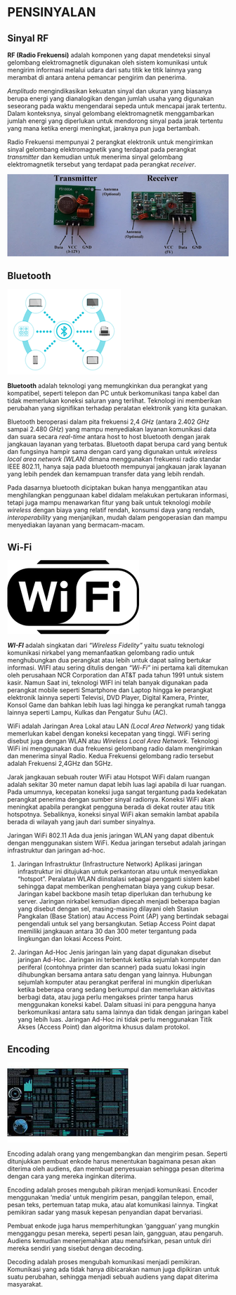 # PENSINYALAN


## Sinyal RF
 **RF (Radio Frekuensi)** adalah komponen yang dapat mendeteksi sinyal gelombang elektromagnetik digunakan oleh sistem komunikasi untuk mengirim informasi melalui udara dari satu titik ke titik lainnya yang merambat di antara antena pemancar pengirim dan penerima.

_Amplitudo_ mengindikasikan kekuatan sinyal dan ukuran yang biasanya berupa energi yang dianalogikan dengan jumlah usaha yang digunakan seseorang pada waktu mengendarai sepeda untuk mencapai jarak tertentu. Dalam konteksnya, sinyal gelombang elektromagnetik menggambarkan jumlah energi yang diperlukan untuk mendorong sinyal pada jarak tertentu yang mana ketika energi meningkat, jaraknya pun juga bertambah.

Radio Frekuensi mempunyai 2 perangkat elektronik untuk mengirimkan sinyal gelombang elektromagnetik yang terdapat pada perangkat _transmitter_ dan kemudian untuk menerima sinyal gelombang elektromagnetik tersebut yang terdapat pada perangkat _receiver_. 

![Image](RF.jpg)

## Bluetooth

![Image](BL.png)

**Bluetooth** adalah teknologi yang memungkinkan dua perangkat yang kompatibel, seperti telepon dan PC untuk berkomunikasi tanpa kabel dan tidak memerlukan koneksi saluran yang terlihat. Teknologi ini memberikan perubahan yang signifikan terhadap peralatan elektronik yang kita gunakan.

Bluetooth beroperasi dalam pita frekuensi 2,4 _GHz_ (antara 2.402 _GHz_ sampai 2.480 _GHz_) yang mampu menyediakan layanan komunikasi data dan suara secara _real-time_ antara host to host bluetooth dengan jarak jangkauan layanan yang terbatas. Bluetooth dapat berupa card yang bentuk dan fungsinya hampir sama dengan card yang digunakan untuk _wireless local area network (WLAN)_ dimana menggunakan frekuensi radio standar IEEE 802.11, hanya saja pada bluetooth mempunyai jangkauan jarak layanan yang lebih pendek dan kemampuan transfer data yang lebih rendah.

Pada dasarnya bluetooth diciptakan bukan hanya menggantikan atau menghilangkan penggunaan kabel didalam melakukan pertukaran informasi, tetapi juga mampu menawarkan fitur yang baik untuk teknologi _mobile wireless_ dengan biaya yang relatif rendah, konsumsi daya yang rendah, _interoperability_ yang menjanjikan, mudah dalam pengoperasian dan mampu menyediakan layanan yang bermacam-macam.

## Wi-Fi

![Image](wifi.png)

_**WI-FI**_ adalah singkatan dari _“Wireless Fidelity”_ yaitu suatu teknologi komunikasi nirkabel yang memanfaatkan gelombang radio untuk menghubungkan dua perangkat atau lebih untuk dapat saling bertukar informasi. WIFI atau sering ditulis dengan _“Wi-Fi”_ ini pertama kali ditemukan oleh perusahaan NCR Corporation dan AT&T pada tahun 1991 untuk sistem kasir. Namun Saat ini, teknologi WIFI ini telah banyak digunakan pada perangkat mobile seperti Smartphone dan Laptop hingga ke perangkat elektronik lainnya seperti Televisi, DVD Player, Digital Kamera, Printer, Konsol Game dan bahkan lebih luas lagi hingga ke perangkat rumah tangga lainnya seperti Lampu, Kulkas dan Pengatur Suhu (AC).

WiFi adalah Jaringan Area Lokal atau LAN _(Local Area Network)_ yang tidak memerlukan kabel dengan koneksi kecepatan yang tinggi. WiFi sering disebut juga dengan WLAN atau _Wireless Local Area Network_. Teknologi WiFi ini menggunakan dua frekuensi gelombang radio dalam mengirimkan dan menerima sinyal Radio. Kedua Frekuensi gelombang radio tersebut adalah Frekuensi 2,4GHz dan 5GHz.

Jarak jangkauan sebuah router WiFi atau Hotspot WiFi dalam ruangan adalah sekitar 30 meter namun dapat lebih luas lagi apabila di luar ruangan. Pada umumnya, kecepatan koneksi juga sangat tergantung pada kedekatan perangkat penerima dengan sumber sinyal radionya. Koneksi WiFi akan meningkat apabila perangkat pengguna berada di dekat router atau titik hotspotnya. Sebaliknya, koneksi sinyal WiFi akan semakin lambat apabila berada di wilayah yang jauh dari sumber sinyalnya.

Jaringan WiFi 802.11
Ada dua jenis jaringan WLAN yang dapat dibentuk dengan menggunakan sistem WiFi. Kedua jaringan tersebut adalah jaringan infrastruktur dan jaringan ad-hoc.

1. Jaringan Infrastruktur (Infrastructure Network)
Aplikasi jaringan infrastruktur ini ditujukan untuk perkantoran atau untuk menyediakan “hotspot”. Peralatan WLAN diinstalasi sebagai pengganti sistem kabel sehingga dapat memberikan penghematan biaya yang cukup besar. Jaringan kabel backbone masih tetap diperlukan dan terhubung ke server. Jaringan nirkabel kemudian dipecah menjadi beberapa bagian yang disebut dengan sel, masing-masing dilayani oleh Stasiun Pangkalan (Base Station) atau Access Point (AP) yang bertindak sebagai pengendali untuk sel yang bersangkutan. Setiap Access Point dapat memiliki jangkauan antara 30 dan 300 meter tergantung pada lingkungan dan lokasi Access Point.

2. Jaringan Ad-Hoc
Jenis jaringan lain yang dapat digunakan disebut jaringan Ad-Hoc. Jaringan ini terbentuk ketika sejumlah komputer dan periferal (contohnya printer dan scanner) pada suatu lokasi ingin dihubungkan bersama antara satu dengan yang lainnya. Hubungan sejumlah komputer atau perangkat periferal ini mungkin diperlukan ketika beberapa orang sedang berkumpul dan memerlukan aktivitas berbagi data,  atau juga perlu mengakses printer tanpa harus menggunakan koneksi kabel. Dalam situasi ini para pengguna hanya berkomunikasi antara satu sama lainnya dan tidak dengan jaringan kabel yang lebih luas. Jaringan Ad-Hoc ini tidak perlu menggunakan Titik Akses (Access Point) dan algoritma khusus dalam protokol.

## Encoding

![Image](coding.jpg)

Encoding adalah orang yang mengembangkan dan mengirim pesan. Seperti ditunjukkan pembuat enkode harus menentukan bagaimana pesan akan diterima oleh audiens, dan membuat penyesuaian sehingga pesan diterima dengan cara yang mereka inginkan diterima.

Encoding adalah proses mengubah pikiran menjadi komunikasi. Encoder menggunakan ‘media’ untuk mengirim pesan, panggilan telepon, email, pesan teks, pertemuan tatap muka, atau alat komunikasi lainnya. Tingkat pemikiran sadar yang masuk kepesan penyandian dapat bervariasi.

Pembuat enkode juga harus memperhitungkan ‘gangguan’ yang mungkin mengganggu pesan mereka, seperti pesan lain, gangguan, atau pengaruh. Audiens kemudian menerjemahkan atau menafsirkan, pesan untuk diri mereka sendiri yang sisebut dengan decoding.

Decoding adalah proses mengubah komunikasi menjadi pemikiran. Komunikasi yang ada tidak hanya dibicarakan namun juga dipikiran untuk suatu perubahan, sehingga menjadi sebuah audiens yang dapat diterima masyarakat.

